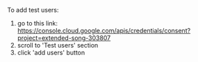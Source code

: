 To add test users: 
1) go to this link: https://console.cloud.google.com/apis/credentials/consent?project=extended-song-303807
2) scroll to 'Test users' section
3) click 'add users' button
